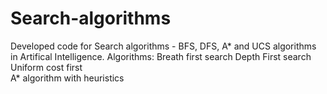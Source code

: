 # Search-algorithms
Developed code for Search algorithms - BFS, DFS, A* and UCS algorithms in Artifical Intelligence.
Algorithms:
Breath first search 
Depth First search 
Uniform cost first  
A* algorithm with heuristics 
